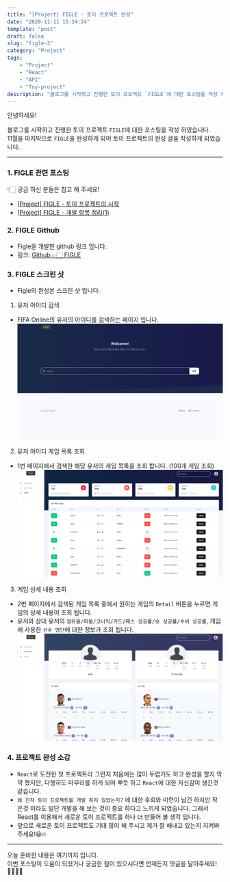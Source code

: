 ```yaml
---
title: "[Project] FIGLE - 토이 프로젝트 완성"
date: "2020-11-11 15:34:24"
template: "post"
draft: false
slug: "figle-3"
category: "Project"
tags:
    - "Project"
    - "React"
    - "API"
    - "Toy-project"
description: "블로그를 시작하고 진행한 토이 프로젝트 `FIGLE`에 대한 포스팅을 작성 하였습니다."
--- 
```


안녕하세요!

블로그를 시작하고 진행한 토이 프로젝트 `FIGLE`에 대한 포스팅을 작성 하였습니다.  
11월을 마지막으로 `FIGLE`을 완성하게 되어 토이 프로젝트의 완성 글을 작성하게 되었습니다.

-----

### 1. FIGLE 관련 포스팅

👇🏻 궁금 하신 분들은 참고 해 주세요!
- [[Project] FIGLE - 토이 프로젝트의 시작](https://shinsangeun.github.io/categories/Project/figle-1)  
- [[Project] FIGLE - 개발 항목 정리(1)](https://shinsangeun.github.io/categories/Project/figle-2)


### 2. FIGLE Github
- Figle을 개발한 github 링크 입니다.
- 링크: [Github 👉🏻 FIGLE](https://github.com/gksthf2271/FIGLE)


### 3. FIGLE 스크린 샷
- Figle의 완성본 스크린 샷 입니다.  

1. 유저 아이디 검색  
- FIFA Online의 유저의 아이디를 검색하는 페이지 입니다.  
![image1](../../../static/assets/images/figle/figle-1.png)  

2. 유저 아이디 게임 목록 조회 
- 1번 페이지에서 검색한 해당 유저의 게임 목록을 조회 합니다. (100개 게임 조회)   
![image2](../../../static/assets/images/figle/figle-2.png)

3. 게임 상세 내용 조회  
- 2번 페이지에서 검색된 게임 목록 중에서 원하는 게임의 `Detail` 버튼을 누르면 게임의 상세 내용이 조회 됩니다.
- 유저와 상대 유저의 `점유율/파울/코너킥/카드/패스 성공률/슛 성공률/수비 성공률`, 게임에 사용한 `선수 명단`에 대한 정보가 조회 됩니다.  
![image3](../../../static/assets/images/figle/figle-3.png)


### 4. 프로젝트 완성 소감
- `React`로 도전한 첫 프로젝트라 그런지 처음에는 많이 두렵기도 하고 완성을 할지 막막 했지만, 다행히도 마무리를 하게 되어 뿌듯 하고 `React`에 대한 자신감이 생긴것 같습니다.
- `왜 진작 토이 프로젝트를 개발 하지 않았는지?` 에 대한 후회와 미련이 남긴 하지만 작은것 이라도 일단 개발을 해 보는 것이 중요 하다고 느끼게 되었습니다. 그래서 React를 이용해서 새로운 토이 프로젝트를 하나 더 만들어 볼 생각 입니다.
- 앞으로 새로운 토이 프로젝트도 기대 많이 해 주시고 제가 잘 해내고 있는지 지켜봐 주세요!😆🔥


-----

오늘 준비한 내용은 여기까지 입니다.  
이번 포스팅이 도움이 되셨거나 궁금한 점이 있으시다면 언제든지 댓글을 달아주세요!🙋🏻‍♀️✨  





